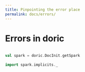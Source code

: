 ```yaml
---
title: Pinpointing the error place
permalink: docs/errors/
---
```


# Errors in doric

```scala mdoc:invisible:reset

val spark = doric.DocInit.getSpark
      
import spark.implicits._
```


